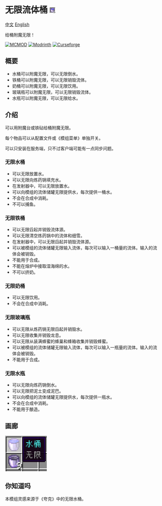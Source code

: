 # 无限流体桶 ![图标](./src/main/resources/assets/infinite_fluid_bucket/icon.png)
[中文](./README.md)
[English](./README-en.md)

给桶附魔无限！

[![MCMOD](https://img.shields.io/badge/MC%E7%99%BE%E7%A7%91-313338?style=for-the-badge&logo=data%3Aimage%2Fpng%3Bbase64%2CiVBORw0KGgoAAAANSUhEUgAAACAAAAAgCAYAAABzenr0AAAAIGNIUk0AAHomAACAhAAA%2BgAAAIDoAAB1MAAA6mAAADqYAAAXcJy6UTwAAAAGYktHRAD%2FAP8A%2F6C9p5MAAAUjSURBVFjDvZfbbxRVGMB%2F3zmzO6U3KAVKSwQBK8ViQsS7aI0YMIiCYjUmGkB88kkTH5RXk8Y%2FwRh9MNGkhoiEBzVqTBoVEEmEGC4WWmvvpS29bPcyt3N86O52tyzKA%2B2XTHZmznfm991nViiQto7WpcAh4BXgLkBx%2B%2BQf4GvgkyMtR4dyN6UA%2FgTwEbD5NkJLSZ9g3n6%2F5atj5Dxs62jdCpxYBDiK8I4I98u3vv9iF4C0dbRWAqeB5oWHB4RU0JN5jalwyzUh3OoALywevJzuzAES4Sa0JFcBbzjAvgWHS0Bgqvg7c5BEtBEt6dzSHgdoWli4T2Cq6c4cYibagJZM4fI6ByhfWM9r6MocJBndOR8O4DqAzV1ZbNGViFDQqRTr2eyaBRFknp7gkYlq6cocJm3WoElj7ayOzKlap3iTKlwkshFK5AY81qJEFxuUlSDyUBIRyRp6vAN4toGYeHlHYloIDRg7u8cBMNYQ12Xsb36Xitiy%2FMPODnzL2cFviOslc0aZkGc3vcWaqsY8tnfqIt9d%2BRhrDY2197OtYSdL4o2E1KDwi%2BCXrqf49MIIufg5c%2BFWrK5cT3lsaR62bc0uzg3%2FiMUiCKEJWFWxlq31O5CCKZ0MJvGiNNsadrFv8zvz0lGWP%2Fsn4XHs6jhBZHGUzEUgJ6EJioJdV3En9VUb6Z%2FuJKbiRMZn04qHi%2BC5fa522L52fx5%2BYTzFhBfmU5gMItr%2FGmPCC3D13P4iA3Iy7Y1TEV%2BKFod7Vj5G7%2BRFUDHieglNKx8CwItSYC2uUwHWx3EaqXTrATg9nODD3%2FuLC87OpqAQDjd52%2FVM%2FslQoguA5lXbqXRr8MM0DdWN1FWuB%2BDS6CmmvXEAUqaeAf91ROIA9M94GANLHEWZzh6OQsuNHVXSAC9M0jl2BoAqt5Z1S5vxojT31rUgCNYaLl77Jd8JGVOHZ5cDBgAtQglWSSlpgJYYl8ZOYWwEQNPKR6h0l3N37QMADM%2F0MJS4TEzHZsOMQYhujXhLBiiHkZkeBhNXAFi3rJn76ndS5dYCcHX8Z677dYS2uuRDreWWpaQBgiKMfM4P%2FQRAtbuCpza8DoAxCU4OTdLrHyay8ZJQVyvSkSEdlj5MgXLJLgBwdJyu63%2FghSlcp5y4nu3ni9cz%2FDbeQmW8Mht2hRIhEUQkA0OZVjzWUMVQcgWTXogqUQuXJ9JMZVt03iiW%2FK8WzURmhO6Jc2xe%2BWhe5%2BdBg2%2FKUIT5caMFpv2IXweneX7Dcpa5Dm9uqbtp2D84089YOoGr5f8%2FOs8P%2FwSEAMwEEedGE7jK5izOS1wJ7Z2j%2FNA7STL474IsTIG0dbR2g10vollVsRYtDqlgmon0MCJCTHx02auMBY%2FjRwF9CQ8ElAhrq%2BI4IqRCw2DSx1pLYCyry%2BPUlDncrBMHkj7pwCDCuJNzxVrDwHQnFotCo5WDlgzXggfpnroXwwxKLLFsUq21XJnIzOqLEFOCiOBqYTQdMJIKit6ShRJTKl8bTmEgHZWraosWj9FgO33efhxtswVX7FNcl%2F5ecPKV97%2FTSBxgpvienfXcf5I%2B%2F0WEEMlOuAWQtAIuFMM9Rvwd9Pn7FhoO8LcCjuXgSjyG%2Fafp9%2Fdmx%2BuCwgGOK%2BAE2N%2BVBAz7Oxnwn1sMzwF6gc%2FUkZajGUX02pD%2FzPCgt2ex4Eng1fbdTWMK4L2Wrzsnwy27EXtmEeCXgL3tu5tOwrw%2BefmbLlcRvAK8xOwf1arbBE0BV4HjwOftu5umcwv%2FAs4dLGlGxRDmAAAAJXRFWHRkYXRlOmNyZWF0ZQAyMDIzLTEyLTI5VDEwOjM2OjU1KzAwOjAwPlu%2B7wAAACV0RVh0ZGF0ZTptb2RpZnkAMjAyMy0xMi0yOVQxMDozNjo1NSswMDowME8GBlMAAAAodEVYdGRhdGU6dGltZXN0YW1wADIwMjMtMTItMjlUMTA6MzY6NTUrMDA6MDAYEyeMAAAAAElFTkSuQmCC)](https://www.mcmod.cn/class/13888.html)
[![Modrinth](https://img.shields.io/modrinth/dt/infinite-fluid-bucket?logo=modrinth&label=&suffix=%20&style=flat&color=242629&labelColor=5ca424&logoColor=1c1c1c)](https://modrinth.com/mod/infinite-fluid-bucket)
[![Curseforge](https://cf.way2muchnoise.eu/975372.svg)](https://www.curseforge.com/minecraft/mc-mods/infinite-fluid-bucket)
## 概要
- 水桶可以附魔无限，可以无限倒水。
- 铁桶可以附魔无限，可以无限销毁流体。
- 奶桶可以附魔无限，可以无限饮用。
- 玻璃瓶可以附魔无限，可以无限销毁流体。
- 水瓶可以附魔无限，可以无限给水。
## 介绍
可以用附魔台或铁砧给桶附魔无限。

每个物品可以从配置文件或《模组菜单》单独开关。

可以只安装在服务端，只不过客户端可能有一点同步问题。
### 无限水桶
- 可以无限放置水。
- 可以无限向炼药锅填充水。
- 在发射器中，可以无限放置水。
- 可以向模组的流体储罐无限提供水，每次提供一桶水。
- 不会在合成中消耗。
- 不可以捕鱼。
### 无限铁桶
- 可以无限舀起并销毁流体源。
- 可以无限清空炼药锅中的流体和细雪。
- 在发射器中，可以无限舀起并销毁流体源。
- 可以被模组的流体储罐无限输入流体，每次可以输入一桶量的流体。输入的流体会被销毁。
- 不能用于合成。
- 不能在熔炉中接取湿海绵的水。
- 不可以挤奶。
### 无限奶桶
- 可以无限饮用。
- 不会在合成中消耗。
### 无限玻璃瓶
- 可以无限从炼药锅无限舀起并销毁水。
- 可以无限收集并销毁龙息。
- 可以无限从装满蜂蜜的蜂巢和蜂箱收集并销毁蜂蜜。
- 可以被模组的流体储罐无限输入流体，每次可以输入一瓶量的流体。输入的流体会被销毁。
- 不能用于合成。
### 无限水瓶
- 可以无限向炼药锅倒水。
- 可以无限把泥土变成泥巴。
- 可以向模组的流体储罐无限提供水，每次提供一瓶水。
- 不会在合成中消耗。
- 不能用于酿造。
## 画廊
![附魔桶](./src/main/resources/assets/infinite_fluid_bucket/gallery/infinity_bucket_zh.png)
## 你知道吗
本模组灵感来源于《夸克》中的无限水桶。
